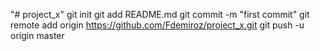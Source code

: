 "# project_x"  git init git add README.md git commit -m "first commit" git remote add origin https://github.com/Fdemiroz/project_x.git git push -u origin master
